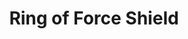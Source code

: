---
title: "Ring of Force Shield"

item:
  aura: "Moderate evocation"
  casterLevel: "9th"
  prerequisites:
    feats:   ["{% feat_link forge-ring %}"]
    spells:  ["{% spell_link wall-of-force %}"]
    special: []
  marketPrice: 8500
  description: |
    An iron band, this simple ring generates a shield-sized (and shield-shaped) {% spell_link wall-of-force %} that stays with the ring and can be wielded by the wearer as if it were a heavy shield (+2 AC). This special creation has no armor check penalty or arcane spell failure chance since it is weightless and encumbrance-free. It can be activated and deactivated at will as a free action.
---